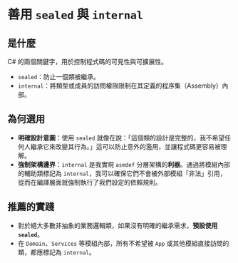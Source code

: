 # 善用 `sealed` 與 `internal`

## 是什麼
C# 的兩個關鍵字，用於控制程式碼的可見性與可擴展性。
*   `sealed`：防止一個類被繼承。
*   `internal`：將類型或成員的訪問權限限制在其定義的程序集（Assembly）內部。

## 為何選用
*   **明確設計意圖**：使用 `sealed` 就像在說：「這個類的設計是完整的，我不希望任何人繼承它來改變其行為。」這可以防止意外的濫用，並讓程式碼更容易被理解。
*   **強制架構邊界**：`internal` 是我實現 `asmdef` 分層架構的**利器**。通過將模組內部的輔助類標記為 `internal`，我可以確保它們不會被外部模組「非法」引用，從而在編譯層面就強制執行了我們設定的依賴規則。

## 推薦的實踐
*   對於絕大多數非抽象的業務邏輯類，如果沒有明確的繼承需求，**預設使用 `sealed`**。
*   在 `Domain`、`Services` 等模組內部，所有不希望被 `App` 或其他模組直接訪問的類，都應標記為 `internal`。
